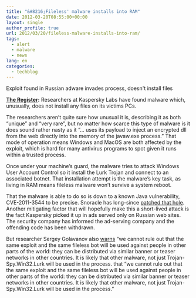 ```yaml
---
title: "&#8216;Fileless' malware installs into RAM"
date: 2012-03-20T08:55:00+00:00
layout: single
author_profile: true
url: 2012/03/20/fileless-malware-installs-into-ram/
tags:
  - alert
  - malware
  - news
lang: en
categories: 
  - techblog
---
```

Exploit found in Russian adware invades process, doesn't install files 

<a href="http://www.theregister.co.uk/" target="_blank"><strong>The Register</strong></a>**:** Researchers at Kaspersky Labs have found malware which, unusually, does not install any files on its victims PCs. 

The researchers aren’t quite sure how unusual it is, describing it as both “unique” and “very rare”, but no matter how scarce this type of malware is it does sound rather nasty as it “… uses its payload to inject an encrypted dll from the web directly into the memory of the javaw.exe process.” That mode of operation means Windows and MacOS are both affected by the exploit, which is hard for many antivirus programs to spot given it runs within a trusted process. 

Once under your machine’s guard, the malware tries to attack Windows User Account Control so it install the Lurk Trojan and connect to an associated botnet. That installation attempt is the malware’s key task, as living in RAM means fileless malware won’t survive a system reboot. 

That the malware is able to do so is down to a known Java vulnerability, CVE-2011-3544 to be precise. Snoracle has long-since [patched that hole](http://www.oracle.com/technetwork/topics/security/javacpuoct2011-443431.html). Another mitigating factor that will hopefully make this a short-lived attack is the fact Kaspersky picked it up in ads served only on Russian web sites. The security company has informed the ad-serving company and the offending code has been withdrawn. 

But researcher Sergey Golavanov also [warns](http://www.securelist.com/en/blog/687/A_unique_fileless_bot_attacks_news_site_visitors) “we cannot rule out that the same exploit and the same fileless bot will be used against people in other parts of the world: they can be distributed via similar banner or teaser networks in other countries. It is likely that other malware, not just Trojan-Spy.Win32.Lurk will be used in the process. that “we cannot rule out that the same exploit and the same fileless bot will be used against people in other parts of the world: they can be distributed via similar banner or teaser networks in other countries. It is likely that other malware, not just Trojan-Spy.Win32.Lurk will be used in the process.”